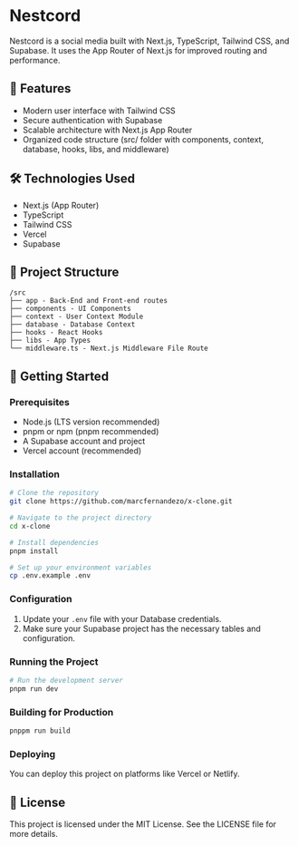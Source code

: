 # Nestcord
Nestcord is a social media built with Next.js, TypeScript, Tailwind CSS, and Supabase. It uses the App Router of Next.js for improved routing and performance.

## 🚀 Features

* Modern user interface with Tailwind CSS
* Secure authentication with Supabase
* Scalable architecture with Next.js App Router
* Organized code structure (src/ folder with components, context, database, hooks, libs, and middleware)

## 🛠️ Technologies Used

* Next.js (App Router)
* TypeScript
* Tailwind CSS
* Vercel
* Supabase

## 📁 Project Structure

```
/src
├── app - Back-End and Front-end routes
├── components - UI Components
├── context - User Context Module
├── database - Database Context
├── hooks - React Hooks
├── libs - App Types
└── middleware.ts - Next.js Middleware File Route
```

## 🚀 Getting Started

### Prerequisites

* Node.js (LTS version recommended)
* pnpm or npm (pnpm recommended)
* A Supabase account and project
* Vercel account (recommended)

### Installation

```bash
# Clone the repository
git clone https://github.com/marcfernandezo/x-clone.git

# Navigate to the project directory
cd x-clone

# Install dependencies
pnpm install

# Set up your environment variables
cp .env.example .env
```

### Configuration

1. Update your `.env` file with your Database credentials.
2. Make sure your Supabase project has the necessary tables and configuration.

### Running the Project

```bash
# Run the development server
pnpm run dev
```

### Building for Production

```bash
pnppm run build
```

### Deploying

You can deploy this project on platforms like Vercel or Netlify.

## 📄 License

This project is licensed under the MIT License. See the LICENSE file for more details.
